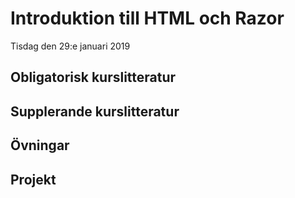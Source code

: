 # Introduktion till HTML och Razor
Tisdag den 29:e januari 2019

## Obligatorisk kurslitteratur
## Supplerande kurslitteratur
## Övningar
## Projekt
